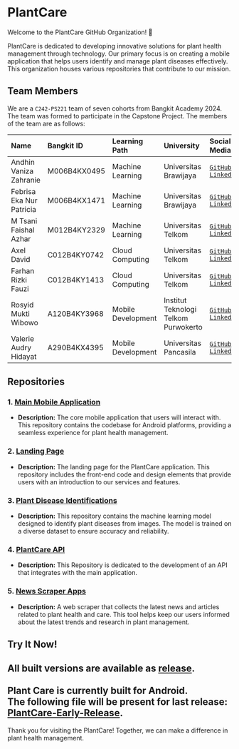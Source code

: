 # PlantCare

Welcome to the PlantCare GitHub Organization! 🌱

PlantCare is dedicated to developing innovative solutions for plant health management through technology. Our primary focus is on creating a mobile application that helps users identify and manage plant diseases effectively. This organization houses various repositories that contribute to our mission.

## Team Members
We are a `C242-PS221` team of seven cohorts from Bangkit Academy 2024. The team was formed to participate in the Capstone Project. The members of the team are as follows:

| Name | Bangkit ID | Learning Path | University | Social Media |
| :--- | :--------- | :------------ | :--------- | :----------- | 
| Andhin Vaniza Zahranie | M006B4KX0495 | Machine Learning | Universitas Brawijaya | [`GitHub`](https://github.com/f-blossom)<br/>[`Linkedin`](https://www.linkedin.com/in/andhin-vaniza-zahranie/) | 
| Febrisa Eka Nur Patricia | M006B4KX1471 | Machine Learning | Universitas Brawijaya | [`GitHub`](https://github.com/febrisapatricia)<br/>[`Linkedin`](https://www.linkedin.com/in/febrisapatricia7/) | 
| M Tsani Faishal Azhar | M012B4KY2329 | Machine Learning | Universitas Telkom | [`GitHub`](https://github.com/tsanifaishal)<br/>[`Linkedin`](https://www.linkedin.com/in/m-tsani-faishal-azhar-30846a258/) | 
| Axel David | C012B4KY0742 | Cloud Computing | Universitas Telkom | [`GitHub`](https://github.com/szyxxx)<br/>[`Linkedin`](https://www.linkedin.com/in/axelldavid/) | 
| Farhan Rizki Fauzi | C012B4KY1413 | Cloud Computing | Universitas Telkom | [`GitHub`](https://github.com/farhanrizkif)<br/>[`Linkedin`](https://www.linkedin.com/in/farhanrizkifauzi/) |
| Rosyid Mukti Wibowo | A120B4KY3968 | Mobile Development | Institut Teknologi Telkom Purwokerto | [`GitHub`](https://github.com/Rosyidmw)<br/>[`Linkedin`](https://www.linkedin.com/in/rosyidmktwbw/) | 
| Valerie Audry Hidayat | A290B4KX4395 | Mobile Development | Universitas Pancasila | [`GitHub`](https://github.com/ValerieAudry198)<br/>[`Linkedin`](https://www.linkedin.com/in/valerie-audry/) | 

## Repositories

### 1. [Main Mobile Application](https://github.com/PlantCare-Bangkit/PlantCare-App)
- **Description:** The core mobile application that users will interact with. This repository contains the codebase for Android platforms, providing a seamless experience for plant health management.

### 2. [Landing Page](https://github.com/PlantCare-Bangkit/PlantCare-LandingPage)
- **Description:** The landing page for the PlantCare application. This repository includes the front-end code and design elements that provide users with an introduction to our services and features.
  
### 3. [Plant Disease Identifications](https://github.com/PlantCare-Bangkit/Plant-Disease-Identification-Model/)
- **Description:** This repository contains the machine learning model designed to identify plant diseases from images. The model is trained on a diverse dataset to ensure accuracy and reliability.

### 4. [PlantCare API](https://github.com/PlantCare-Bangkit/Plant-Disease-Identification-Model/tree/dev-cc)
- **Description:** This Repository is dedicated to the development of an API that integrates with the main application.
  
### 5. [News Scraper Apps](https://github.com/PlantCare-Bangkit/Plant-NewsArticle-Scraper)
- **Description:** A web scraper that collects the latest news and articles related to plant health and care. This tool helps keep our users informed about the latest trends and research in plant management.

## Try It Now!
All built versions are available as [release](https://github.com/PlantCare-Bangkit/PlantCare-App/releases).<br/><br/>Plant Care is currently built for Android.<br/>The following file will be present for last release:<br/>[PlantCare-Early-Release](https://github.com/PlantCare-Bangkit/PlantCare-App/releases/download/v0.1.0-alpha/Plant_Care-v.1.0-alpha.apk).
---

Thank you for visiting the PlantCare! Together, we can make a difference in plant health management.
